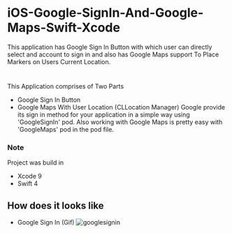 # iOS-Google-SignIn-And-Google-Maps-Swift-Xcode
This application has Google Sign In Button with which user can directly select and account to sign in and also has Google Maps support To Place Markers on Users Current Location.

#
This Application comprises of Two Parts
 * Google Sign In Button 
 * Google Maps With User Location (CLLocation Manager)
Google provide its sign in method for your application in a simple way using 'GoogleSignIn' pod.
Also working with Google Maps is pretty easy with 'GoogleMaps' pod in the pod file.

### Note
Project was build in
 * Xcode 9
 * Swift 4
 
## How does it looks like
 
 * Google Sign In (Gif)
![googlesignin](https://user-images.githubusercontent.com/15246084/41370023-19d85c30-6f64-11e8-9b5b-4d738532d3a8.gif)

